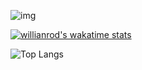 ![img](https://i.imgur.com/MfLfR3m.png)

[![willianrod's wakatime stats](https://github-readme-stats.vercel.app/api/wakatime?username=josepe)](https://github.com/anuraghazra/github-readme-stats)

![Top Langs](https://github-readme-stats.vercel.app/api/top-langs/?username=jozzzzep&hide_border=true)
<!--
**JosepeDev/JosepeDev** is a ✨ _special_ ✨ repository because its `README.md` (this file) appears on your GitHub profile.

Here are some ideas to get you started:

- 🔭 I’m currently working on ...
- 🌱 I’m currently learning ...
- 👯 I’m looking to collaborate on ...
- 🤔 I’m looking for help with ...
- 💬 Ask me about ...
- 📫 How to reach me: ...
- 😄 Pronouns: ...
- ⚡ Fun fact: ...
-->

